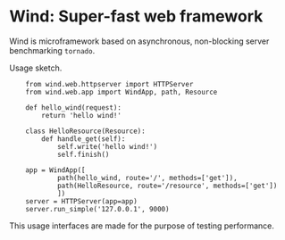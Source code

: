 Wind: Super-fast web framework
==============================
Wind is microframework based on asynchronous, non-blocking server benchmarking `tornado`.

Usage sketch.

        from wind.web.httpserver import HTTPServer
        from wind.web.app import WindApp, path, Resource

        def hello_wind(request):
            return 'hello wind!'
        
        class HelloResource(Resource):
            def handle_get(self):
                self.write('hello wind!')
                self.finish()
                
        app = WindApp([
                path(hello_wind, route='/', methods=['get']),
                path(HelloResource, route='/resource', methods=['get'])
                ])
        server = HTTPServer(app=app)
        server.run_simple('127.0.0.1', 9000)

This usage interfaces are made for the purpose of testing performance.
